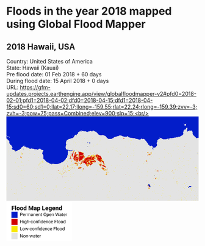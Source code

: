 # Floods in the year 2018 mapped using Global Flood Mapper

## 2018 Hawaii, USA<br/>
Country: United States of America<br/>
State: Hawaii (Kauai) <br/>
Pre flood date: 01 Feb 2018 + 60 days<br/>
During flood date: 15 April 2018 + 0 days<br/>
URL: https://gfm-updates.projects.earthengine.app/view/globalfloodmapper-v2#pfd0=2018-02-01;pfd1=2018-04-02;dfd0=2018-04-15;dfd1=2018-04-15;sd0=60;sd1=0;llat=22.17;llong=-159.55;rlat=22.24;rlong=-159.39;zvv=-3;zvh=-3;pow=75;pass=Combined;elev=900;slp=15;<br/>
<img src="../../media/expl/GFM_v2_Hawaii_2018.png"><br/>
<img src="../../media/gfmv2-legend.png" height="103" width="172"><br/>
